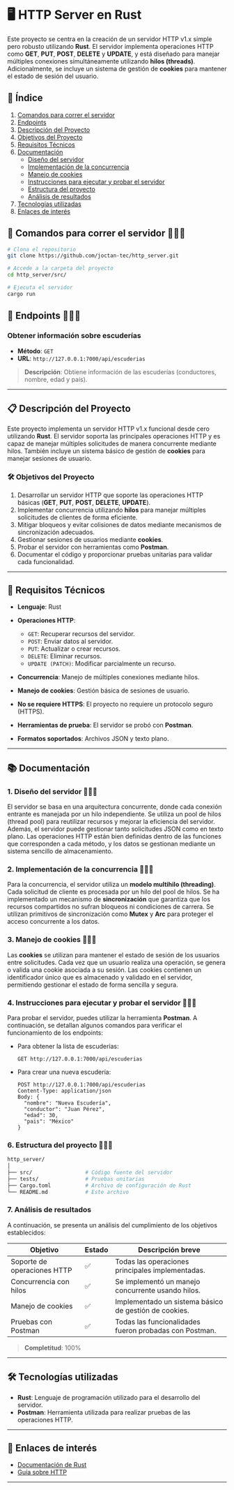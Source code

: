 # 🖥️ HTTP Server en Rust
Este proyecto se centra en la creación de un servidor HTTP v1.x simple pero robusto utilizando **Rust**. El servidor implementa operaciones HTTP como **GET**, **PUT**, **POST**, **DELETE** y **UPDATE**, y está diseñado para manejar múltiples conexiones simultáneamente utilizando **hilos (threads)**. Adicionalmente, se incluye un sistema de gestión de **cookies** para mantener el estado de sesión del usuario.

## 📑 Índice
1. [Comandos para correr el servidor](##-comandos-para-correr-el-servidor)
2. [Endpoints](##-endpoints)
3. [Descripción del Proyecto](#-descripción-del-proyecto)
4. [Objetivos del Proyecto](#-objetivos-del-proyecto)
5. [Requisitos Técnicos](#-requisitos-técnicos)
6. [Documentación](#-documentación)
   - [Diseño del servidor](#2-diseño-del-servidor)
   - [Implementación de la concurrencia](#3-implementación-de-la-concurrencia)
   - [Manejo de cookies](#4-manejo-de-cookies)
   - [Instrucciones para ejecutar y probar el servidor](#5-instrucciones-para-ejecutar-y-probar-el-servidor)
   - [Estructura del proyecto](#6-estructura-del-proyecto)
   - [Análisis de resultados](#7-análisis-de-resultados)
7. [Tecnologías utilizadas](#-tecnologías-utilizadas)
8. [Enlaces de interés](#-enlaces-de-interés)


## 🚀 Comandos para correr el servidor 🚧🚧🚧

```bash
# Clona el repositorio
git clone https://github.com/joctan-tec/http_server.git

# Accede a la carpeta del proyecto
cd http_server/src/

# Ejecuta el servidor
cargo run
```

## 📌 Endpoints 🚧🚧🚧

### Obtener información sobre escuderías
- **Método**: `GET`
- **URL**: `http://127.0.0.1:7000/api/escuderias`
  
> **Descripción**: Obtiene información de las escuderías (conductores, nombre, edad y país).

---

## 📋 Descripción del Proyecto

Este proyecto implementa un servidor HTTP v1.x funcional desde cero utilizando **Rust**. El servidor soporta las principales operaciones HTTP y es capaz de manejar múltiples solicitudes de manera concurrente mediante hilos. También incluye un sistema básico de gestión de **cookies** para manejar sesiones de usuario.

### 🛠️ Objetivos del Proyecto
1. Desarrollar un servidor HTTP que soporte las operaciones HTTP básicas (**GET**, **PUT**, **POST**, **DELETE**, **UPDATE**).
2. Implementar concurrencia utilizando **hilos** para manejar múltiples solicitudes de clientes de forma eficiente.
3. Mitigar bloqueos y evitar colisiones de datos mediante mecanismos de sincronización adecuados.
4. Gestionar sesiones de usuarios mediante **cookies**.
5. Probar el servidor con herramientas como **Postman**.
6. Documentar el código y proporcionar pruebas unitarias para validar cada funcionalidad.

---

## 📌 Requisitos Técnicos

- **Lenguaje**: Rust
- **Operaciones HTTP**: 
  - `GET`: Recuperar recursos del servidor.
  - `POST`: Enviar datos al servidor.
  - `PUT`: Actualizar o crear recursos.
  - `DELETE`: Eliminar recursos.
  - `UPDATE (PATCH)`: Modificar parcialmente un recurso.
  
- **Concurrencia**: Manejo de múltiples conexiones mediante hilos.
- **Manejo de cookies**: Gestión básica de sesiones de usuario.
- **No se requiere HTTPS**: El proyecto no requiere un protocolo seguro (HTTPS).
- **Herramientas de prueba**: El servidor se probó con **Postman**.
- **Formatos soportados**: Archivos JSON y texto plano.

---

## 📚 Documentación


### 1. Diseño del servidor 🚧🚧🚧
El servidor se basa en una arquitectura concurrente, donde cada conexión entrante es manejada por un hilo independiente. Se utiliza un pool de hilos (thread pool) para reutilizar recursos y mejorar la eficiencia del servidor. Además, el servidor puede gestionar tanto solicitudes JSON como en texto plano. Las operaciones HTTP están bien definidas dentro de las funciones que corresponden a cada método, y los datos se gestionan mediante un sistema sencillo de almacenamiento.

### 2. Implementación de la concurrencia 🚧🚧🚧
Para la concurrencia, el servidor utiliza un **modelo multihilo (threading)**. Cada solicitud de cliente es procesada por un hilo del pool de hilos. Se ha implementado un mecanismo de **sincronización** que garantiza que los recursos compartidos no sufran bloqueos ni condiciones de carrera. Se utilizan primitivos de sincronización como **Mutex** y **Arc** para proteger el acceso concurrente a los datos.

### 3. Manejo de cookies 🚧🚧🚧
Las **cookies** se utilizan para mantener el estado de sesión de los usuarios entre solicitudes. Cada vez que un usuario realiza una operación, se genera o valida una cookie asociada a su sesión. Las cookies contienen un identificador único que es almacenado y validado en el servidor, permitiendo gestionar el estado de forma sencilla y segura.

### 4. Instrucciones para ejecutar y probar el servidor 🚧🚧🚧
Para probar el servidor, puedes utilizar la herramienta **Postman**. A continuación, se detallan algunos comandos para verificar el funcionamiento de los endpoints:
- Para obtener la lista de escuderías:
  ```http
  GET http://127.0.0.1:7000/api/escuderias
  ```
- Para crear una nueva escudería:
  ```http
  POST http://127.0.0.1:7000/api/escuderias
  Content-Type: application/json
  Body: {
    "nombre": "Nueva Escudería",
    "conductor": "Juan Pérez",
    "edad": 30,
    "pais": "México"
  }
  ```

### 6. Estructura del proyecto 🚧🚧🚧
```bash
http_server/
│
├── src/                 # Código fuente del servidor
├── tests/               # Pruebas unitarias
├── Cargo.toml           # Archivo de configuración de Rust
└── README.md            # Este archivo
```

### 7. Análisis de resultados
A continuación, se presenta un análisis del cumplimiento de los objetivos establecidos:

| Objetivo                | Estado  | Descripción breve                                |
|-------------------------|---------|--------------------------------------------------|
| Soporte de operaciones HTTP  | ✅       | Todas las operaciones principales implementadas.  |
| Concurrencia con hilos   | ✅       | Se implementó un manejo concurrente usando hilos. |
| Manejo de cookies        | ✅       | Implementado un sistema básico de gestión de cookies. |
| Pruebas con Postman      | ✅       | Todas las funcionalidades fueron probadas con Postman. |

> **Completitud**: 100%

---

## 🛠️ Tecnologías utilizadas

- **Rust**: Lenguaje de programación utilizado para el desarrollo del servidor.
- **Postman**: Herramienta utilizada para realizar pruebas de las operaciones HTTP.

---

## 🔗 Enlaces de interés

- [Documentación de Rust](https://www.rust-lang.org/)
- [Guía sobre HTTP](https://developer.mozilla.org/es/docs/Web/HTTP)

---
